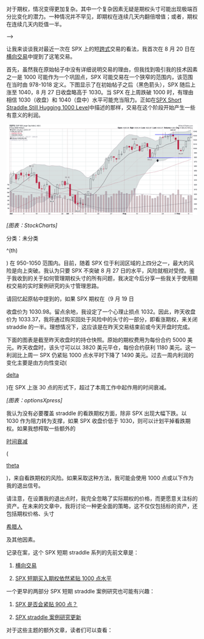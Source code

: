 <!--yml

我怀疑当大多数投资者从股票转向期权时，对他们来说最难以接受的问题是[头寸管理](http://vixandmore.blogspot.com/search/label/position%20management)。对于股票，投资者很容易理解，如果某只股票上涨到目标价 X，他或她将获利并退出该头寸。同样，如果股票跌破 Y，这意味着是时候割肉了。

日期：2024-05-18 17:30:17

^(th)

# VIX and More: SPX 短跨式空头头寸管理

> 来源：[`vixandmore.blogspot.com/2009/09/position-management-for-spx-short.html#0001-01-01`](http://vixandmore.blogspot.com/2009/09/position-management-for-spx-short.html#0001-01-01)

-->

对于期权，情况变得更加复杂。其中一个复杂因素无疑是期权头寸可能出现极端百分比变化的潜力。一种情况并不罕见，即期权在连续几天内翻倍增值；或者，期权在连续几天内贬值一半。

-->

让我来谈谈我对最近一次在 SPX 上的短[跨式](http://vixandmore.blogspot.com/search/label/straddle)交易的看法，我首次在 8 月 20 日在[横向交易](http://vixandmore.blogspot.com/2009/08/sideways-play.html)中提到了这笔交易。

首先，虽然我在原始帖子中没有详细说明交易的理由，但我找到吸引我的技术因素之一是 1000 可能作为一个巩固点，SPX 可能交易在一个狭窄的范围内，该范围在当时由 978-1018 定义。下图显示了在初始帖子之后（黑色箭头），SPX 随后上涨至 1040，8 月 27 日收盘略高于 1030。当 SPX 在上周跌破 1000 时，有理由相信 1030（收盘）和 1040（盘中）水平可能充当阻力。正如在[SPX Short Straddle Still Hugging 1000 Level](http://vixandmore.blogspot.com/2009/09/spx-short-straddle-still-hugging-1000.html)中描述的那样，交易在这个阶段开始产生一些有意义的利润。

![](img/f6b4e86d34a44cf1ed181398cc4ac68e.png)

*[图表：StockCharts]*

分类：未分类

^(th)

) 在 950-1050 范围内。目前，随着 SPX 位于利润区域的上四分之一，最大的风险是向上突破。我认为只要 SPX 不突破 8 月 27 日的水平，风险就相对受控。鉴于我收到的关于如何管理期权头寸的所有问题，我决定今后分享一些我关于使用期权交易的实时案例研究的头寸管理思路。

请回忆起原帖中提到的，如果 SPX 期权在（9 月 19 日

收盘价为 1030.98。留点余地，我设定了一个心理止损点 1032。因此，昨天收盘价为 1033.37，我将通过购买回处于风险中的头寸的一部分，即看涨期权，来关闭 straddle 的一半。理想情况下，这应该是在昨天交易结束前或今天开盘时完成。

下面的图表是截至昨天收盘时的持仓快照。原始的期权费用为每份合约 5000 美元。昨天收盘时，该头寸可以以 3820 美元平仓，每份合约获利 1180 美元。这一利润比上周一 SPX 仍紧贴 1000 点水平时下降了 1490 美元。过去一周内利润的变化主要是由方向性变动(

[delta](http://vixandmore.blogspot.com/search/label/delta)

)在 SPX 上涨 30 点的形式下，超过了本周工作中起作用的时间衰减。

*[图表：optionsXpress]*

我认为没有必要覆盖 straddle 的看跌期权方面，除非 SPX 出现大幅下跌。以 1030 作为阻力转为支撑，如果 SPX 收盘价低于 1030，则可以计划平掉看跌期权。如果我想榨取一些额外的

[时间衰减](http://vixandmore.blogspot.com/search/label/time%20decay)

(

[theta](http://vixandmore.blogspot.com/search/label/theta)

)，来自看跌期权的风险。如果采取这种方法，我可能会使用 1000 点或以下作为我的退出信号。

请注意，在设置我的退出点时，我完全忽略了实际期权的价格，而更愿意关注标的资产。在未来的文章中，我将讨论一种更全面的策略，这不仅仅包括标的资产，还包括期权价格、头寸

[希腊人](http://vixandmore.blogspot.com/search/label/greeks)

及其他因素。

记录在案，这个 SPX 短期 straddle 系列的先前文章是：

1.  [横向交易](http://vixandmore.blogspot.com/2009/08/sideways-play.html)

1.  [SPX 短期买入期权依然紧贴 1000 点水平](http://vixandmore.blogspot.com/2009/09/spx-short-straddle-still-hugging-1000.html)

一个更早的两部分 SPX 短期 straddle 案例研究也可能有兴趣：

1.  [SPX 是否会紧贴 900 点？](http://vixandmore.blogspot.com/2008/12/is-spx-going-to-stick-close-to-900.html)

1.  [SPX straddle 案例研究更新](http://vixandmore.blogspot.com/2008/12/spx-straddle-case-study-update.html)

对于这些主题的额外文章，读者们可以查看：
